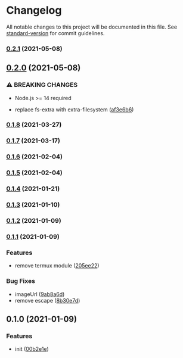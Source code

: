# Changelog

All notable changes to this project will be documented in this file. See [standard-version](https://github.com/conventional-changelog/standard-version) for commit guidelines.

### [0.2.1](https://github.com/UniversalNotification/unotify-for-termux/compare/v0.2.0...v0.2.1) (2021-05-08)

## [0.2.0](https://github.com/UniversalNotification/unotify-for-termux/compare/v0.1.8...v0.2.0) (2021-05-08)


### ⚠ BREAKING CHANGES

* Node.js >= 14 required

* replace fs-extra with extra-filesystem ([af3e6b6](https://github.com/UniversalNotification/unotify-for-termux/commit/af3e6b6ebad2f25ab1aad4e53ae2ea251dbdffbd))

### [0.1.8](https://github.com/UniversalNotification/unotify-for-termux/compare/v0.1.7...v0.1.8) (2021-03-27)

### [0.1.7](https://github.com/UniversalNotification/unotify-for-termux/compare/v0.1.6...v0.1.7) (2021-03-17)

### [0.1.6](https://github.com/UniversalNotification/unotify-for-termux/compare/v0.1.5...v0.1.6) (2021-02-04)

### [0.1.5](https://github.com/UniversalNotification/unotify-for-termux/compare/v0.1.4...v0.1.5) (2021-02-04)

### [0.1.4](https://github.com/UniversalNotification/unotify-for-termux/compare/v0.1.3...v0.1.4) (2021-01-21)

### [0.1.3](https://github.com/UniversalNotification/unotify-for-termux/compare/v0.1.2...v0.1.3) (2021-01-10)

### [0.1.2](https://github.com/UniversalNotification/unotify-for-termux/compare/v0.1.1...v0.1.2) (2021-01-09)

### [0.1.1](https://github.com/UniversalNotification/unotify-for-termux/compare/v0.1.0...v0.1.1) (2021-01-09)


### Features

* remove termux module ([205ee22](https://github.com/UniversalNotification/unotify-for-termux/commit/205ee22adca1be0ff44e96a61710ffe1362fbcff))


### Bug Fixes

* imageUrl ([9ab8a6d](https://github.com/UniversalNotification/unotify-for-termux/commit/9ab8a6d6c73ade8033a629d30a007226263deb26))
* remove escape ([8b30e7d](https://github.com/UniversalNotification/unotify-for-termux/commit/8b30e7dfcef5a1c52747517cab7bf0f4d822a118))

## 0.1.0 (2021-01-09)


### Features

* init ([00b2e1e](https://github.com/UniversalNotification/unotify-for-termux/commit/00b2e1eff371b98d9ffbe5099b54dff528d8e633))
